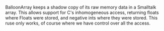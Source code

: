 BalloonArray keeps a shadow copy of its raw memory data in a Smalltalk array.  This allows support for C's inhomogeneous access, returning floats where Floats were stored, and negative ints where they were stored.  This ruse only works, of course where we have control over all the access.